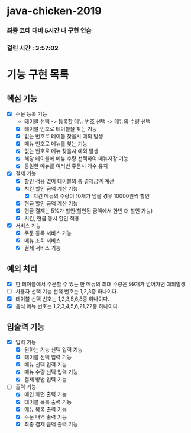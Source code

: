 # java-chicken-2019
### 최종 코테 대비 5시간 내 구현 연습
### 걸린 시간 : 3:57:02

# 기능 구현 목록

## 핵심 기능
- [x] 주문 등록 기능
  - 테이블 선택 -> 등록할 메뉴 번호 선택 -> 메뉴의 수량 선택
  - [x] 테이블 번호로 테이블을 찾는 기능
  - [x] 없는 번호로 테이블 찾을시 예외 발생
  - [x] 메뉴 번호로 메뉴를 찾는 기능
  - [x] 없는 번호로 메뉴 찾을시 예외 발생
  - [x] 해당 테이블에 메뉴 수량 선택하여 매뉴저장 기능
  - [x] 동일한 메뉴를 여러번 주문시 개수 유지
- [x] 결제 기능
  - [x] 할인 적용 없이 테이블의 총 결제금액 계산
  - [x] 치킨 할인 금액 계산 기능
    - [x] 치킨 메뉴의 수량이 10개가 넘을 경우 10000원씩 할인
  - [x] 현금 할인 금액 계산 기능
  - [x] 현금 결제는 5%가 할인(할인된 금액에서 한번 더 할인 가능)
  - [x] 치킨, 현금 동시 할인 적용

- [x] 서비스 기능
  - [x] 주문 등록 서비스 기능
  - [x] 메뉴 조회 서비스
  - [x] 결제 서비스 기능

## 예외 처리
- [x] 한 테이블에서 주문할 수 있는 한 메뉴의 최대 수량은 99개가 넘어가면 예외발생
- [ ] 사용자 선택 기능 선택 번호는 1,2,3중 하나이다.
- [x] 테이블 선택 번호는 1,2,3,5,6,8중 하나이다.
- [x] 음식 메뉴 번호는 1,2,3,4,5,6,21,22중 하나이다.

## 입출력 기능
- [x] 입력 기능
  - [x] 원하는 기능 선택 입력 기능
  - [x] 테이블 선택 입력 기능
  - [x] 메뉴 선택 입력 기능
  - [x] 메뉴 수량 선택 입력 기능
  - [x] 결제 방법 입력 기능
- [ ] 출력 기능
  - [x] 메인 화면 출력 기능 
  - [x] 테이블 목록 출력 기능
  - [x] 메뉴 목록 출력 기능
  - [x] 주문 내역 출력 기능
  - [x] 최종 결제 금액 출력 기능